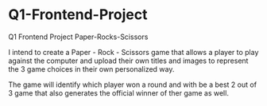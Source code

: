 # Q1-Frontend-Project
Q1 Frontend Project Paper-Rocks-Scissors

I intend to create a Paper - Rock - Scissors game that allows a player to play against the computer and upload their own titles and images to represent the 3 game choices in their own personalized way.

The game will identify which player won a round and with be a best 2 out of 3 game that also generates the official winner of ther game as well. 

